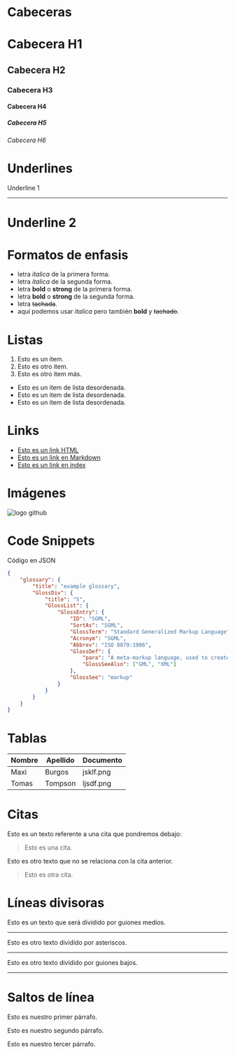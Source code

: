 # Cabeceras
# Cabecera H1
## Cabecera H2
### Cabecera H3
#### Cabecera H4
##### Cabecera H5
###### Cabecera H6

# Underlines
Underline 1
*******

Underline 2
=======

# Formatos de enfasis
- letra *italica* de la primera forma.
- letra _italica_ de la segunda forma.
- letra **bold** o **strong** de la primera forma.
- letra __bold__ o __strong__ de la segunda forma.
- letra ~~tachada~~.
- aquí podemos usar *italica* pero también **bold** y ~~tachado~~.

# Listas
1. Esto es un item.
2. Esto es otro item.
3. Esto es otro item más.
- Esto es un item de lista desordenada.
- Esto es un item de lista desordenada.
- Esto es un item de lista desordenada.

# Links
- <a href="https://www.google.es">Esto es un link HTML</a>
- [Esto es un link en Markdown](http://www.google.es)
- [Esto es un link en index](index.html)

# Imágenes
![logo github](https://github.githubassets.com/assets/GitHub-Mark-ea2971cee799.png)

# Code Snippets
Código en JSON
```JSON
{
    "glossary": {
        "title": "example glossary",
		"GlossDiv": {
            "title": "S",
			"GlossList": {
                "GlossEntry": {
                    "ID": "SGML",
					"SortAs": "SGML",
					"GlossTerm": "Standard Generalized Markup Language",
					"Acronym": "SGML",
					"Abbrev": "ISO 8879:1986",
					"GlossDef": {
                        "para": "A meta-markup language, used to create markup languages such as DocBook.",
						"GlossSeeAlso": ["GML", "XML"]
                    },
					"GlossSee": "markup"
                }
            }
        }
    }
}
```

# Tablas
| Nombre | Apellido | Documento |
| ------ | -------- | --------- |
| Maxi   | Burgos   | jsklf.png |
| Tomas  | Tompson  | ljsdf.png |

# Citas
Esto es un texto referente a una cita que pondremos debajo:
> Esto es una cita.

Esto es otro texto que no se relaciona con la cita anterior.
> Esto es otra cita.

# Líneas divisoras
Esto es un texto que será dividido por guiones medios.

---
Esto es otro texto dividido por asteriscos.

***
Esto es otro texto dividido por guiones bajos.

___

# Saltos de línea
Esto es nuestro primer párrafo.

Esto es nuestro segundo párrafo.

Esto es nuestro tercer párrafo.